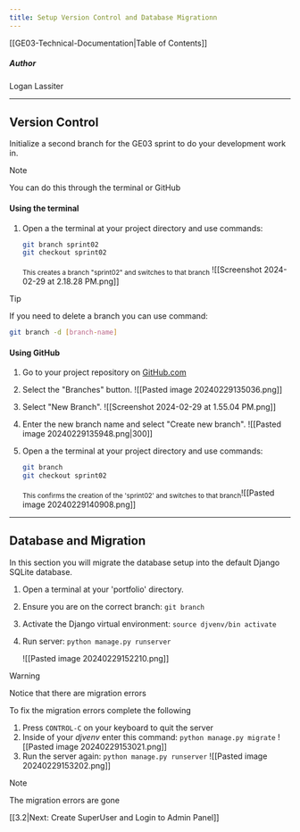 ```yaml
---
title: Setup Version Control and Database Migrationn
---
```

[[GE03-Technical-Documentation|Table of Contents]]
##### Author
Logan Lassiter

***
## Version Control

Initialize a second branch for the GE03 sprint to do your development work in.

>[!note]
> You can do this through the terminal or GitHub
>

#### Using the terminal

1. Open a the terminal at your project directory and use commands:
	``` bash
	git branch sprint02
	git checkout sprint02
	```

     <sub>This creates a branch "sprint02" and switches to that branch</sub>
     ![[Screenshot 2024-02-29 at 2.18.28 PM.png]]

>[!tip]
>If you need to delete a branch you can use command: 
>```bash 
>git branch -d [branch-name]
>```

#### Using GitHub

1. Go to your project repository on [GitHub.com](https://github.com) 
   
2. Select the "Branches" button.
![[Pasted image 20240229135036.png]]
3.  Select "New Branch".
   ![[Screenshot 2024-02-29 at 1.55.04 PM.png]]
   
   
   
4. Enter the new branch name and select "Create new branch".
   ![[Pasted image 20240229135948.png|300]]
   
5. Open a the terminal at your project directory and use commands:
   
	```bash
	git branch
	git checkout sprint02
	```

      <sub>This confirms the creation of the 'sprint02' and switches to that branch</sub>![[Pasted image 20240229140908.png]]

***
## Database and Migration

In this section you will migrate the database setup into the default Django SQLite database.
1. Open a terminal at your 'portfolio' directory.
2. Ensure you are on the correct branch: `git branch`
3. Activate the Django virtual environment: `source djvenv/bin activate`
4. Run server: `python manage.py runserver`
   
	![[Pasted image 20240229152210.png]]
	
>[!warning]
>Notice that there are migration errors

To fix the migration errors complete the following
1. Press `CONTROL-C` on your keyboard to quit the server
2. Inside of your *djvenv* enter this command: `python manage.py migrate`
   ![[Pasted image 20240229153021.png]]
3. Run the server again: `python manage.py runserver`
   ![[Pasted image 20240229153202.png]]
   

>[!Note]
>The migration errors are gone

[[3.2|Next: Create SuperUser and Login to Admin Panel]]